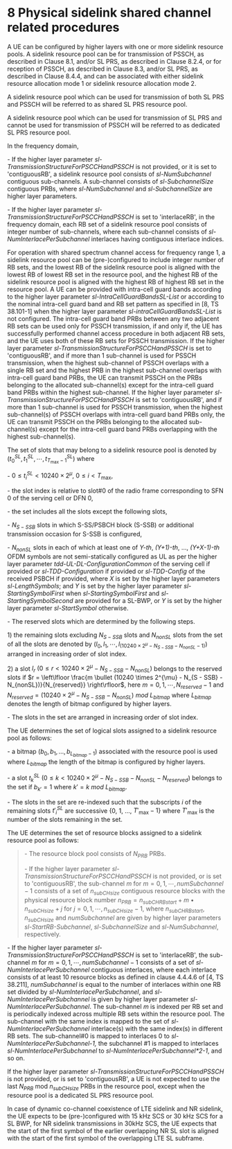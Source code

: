 # 8 Physical sidelink shared channel related procedures

A UE can be configured by higher layers with one or more sidelink
resource pools. A sidelink resource pool can be for transmission of
PSSCH, as described in Clause 8.1, and/or SL PRS, as described in Clause
8.2.4, or for reception of PSSCH, as described in Clause 8.3, and/or SL
PRS, as described in Clause 8.4.4, and can be associated with either
sidelink resource allocation mode 1 or sidelink resource allocation mode
2.

A sidelink resource pool which can be used for transmission of both SL
PRS and PSSCH will be referred to as shared SL PRS resource pool.

A sidelink resource pool which can be used for transmission of SL PRS
and cannot be used for transmission of PSSCH will be referred to as
dedicated SL PRS resource pool.

In the frequency domain,

\- If the higher layer parameter
*sl-TransmissionStructureForPSCCHandPSSCH* is not provided, or it is set
to \'contiguousRB\', a sidelink resource pool consists of
*sl-NumSubchannel* contiguous sub-channels. A sub-channel consists of
*sl-SubchannelSize* contiguous PRBs, where *sl-NumSubchannel* and
*sl-SubchannelSize* are higher layer parameters.

\- If the higher layer parameter
*sl-TransmissionStructureForPSCCHandPSSCH* is set to \'interlaceRB\', in
the frequency domain, each RB set of a sidelink resource pool consists
of integer number of sub-channels, where each sub-channel consists of
*sl-NumInterlacePerSubchannel* interlaces having contiguous interlace
indices.

For operation with shared spectrum channel access for frequency range 1,
a sidelink resource pool can be (pre-)configured to include integer
number of RB sets, and the lowest RB of the sidelink resource pool is
aligned with the lowest RB of lowest RB set in the resource pool, and
the highest RB of the sidelink resource pool is aligned with the highest
RB of highest RB set in the resource pool. A UE can be provided with
intra-cell guard bands according to the higher layer parameter
*sl-IntraCellGuardBandsSL-List* or according to the nominal intra-cell
guard band and RB set pattern as specified in \[8, TS 38.101-1\] when
the higher layer parameter *sl-intraCellGuardBandsSL-List* is not
configured. The intra-cell guard band PRBs between any two adjacent RB
sets can be used only for PSSCH transmission, if and only if, the UE has
successfully performed channel access procedure in both adjacent RB
sets, and the UE uses both of these RB sets for PSSCH transmission. If
the higher layer parameter *sl-TransmissionStructureForPSCCHandPSSCH* is
set to 'contiguousRB\', and if more than 1 sub-channel is used for PSSCH
transmission, when the highest sub-channel of PSSCH overlaps with a
single RB set and the highest PRB in the highest sub-channel overlaps
with intra-cell guard band PRBs, the UE can transmit PSSCH on the PRBs
belonging to the allocated sub-channel(s) except for the intra-cell
guard band PRBs within the highest sub-channel. If the higher layer
parameter *sl-TransmissionStructureForPSCCHandPSSCH* is set to
'contiguousRB\', and if more than 1 sub-channel is used for PSSCH
transmission, when the highest sub-channel(s) of PSSCH overlaps with
intra-cell guard band PRBs only, the UE can transmit PSSCH on the PRBs
belonging to the allocated sub-channel(s) except for the intra-cell
guard band PRBs overlapping with the highest sub-channel(s).

The set of slots that may belong to a sidelink resource pool is denoted
by $(t_{0}^{SL},t_{1}^{SL},\cdots,t_{T_{\max} - 1}^{SL})$ where

\- ${0 \leq t}_{i}^{SL} < 10240 \times 2^{\mu},\ 0 \leq i < T_{\max},$

\- the slot index is relative to slot#0 of the radio frame corresponding
to SFN 0 of the serving cell or DFN 0,

\- the set includes all the slots except the following slots,

\- $N_{S - SSB}$ slots in which S-SS/PSBCH block (S-SSB) or additional
transmission occasion for S-SSB is configured,

\- $N_{nonSL}$ slots in each of which at least one of *Y-th*,
*(Y+1)-th*, ..., *(Y+X-1)-th* OFDM symbols are not semi-statically
configured as UL as per the higher layer parameter
*tdd-UL-DL-ConfigurationCommon* of the serving cell if provided or
*sl-TDD-Configuration* if provided or *sl-TDD-Config* of the received
PSBCH if provided, where *X* is set by the higher layer parameters
*sl-LengthSymbols*; and *Y* is set by the higher layer parameter
*sl-StartingSymbolFirst* when *sl-StartingSymbolFirst* and
*sl-StartingSymbolSecond* are provided for a SL-BWP, or *Y* is set by
the higher layer parameter *sl-StartSymbol* otherwise.

\- The reserved slots which are determined by the following steps.

1\) the remaining slots excluding $N_{S - SSB}$ slots and $N_{nonSL}$
slots from the set of all the slots are denoted by
$(l_{0},l_{1},\cdots,l_{(10240 \times 2^{\mu} - N_{S - SSB} - N_{nonSL} - 1)})$
arranged in increasing order of slot index.

2\) a slot
$l_{r}\ (0 \leq r < 10240 \times 2^{\mu} - N_{S - SSB} - N_{nonSL})$
belongs to the reserved slots if
$r = \left\lfloor \frac{m \bullet (10240 \times 2^{\mu} - N_{S - SSB} - N_{nonSL})}{N_{reserved}} \right\rfloor$,
here $m = 0,1,\cdots,N_{reserved} - 1$ and
$N_{reserved} = \left( 10240 \times 2^{\mu} - N_{S - SSB} - N_{nonSL} \right)\ mod\ L_{bitmap}$
where $L_{bitmap}$ denotes the length of bitmap configured by higher
layers.

\- The slots in the set are arranged in increasing order of slot index.

The UE determines the set of logical slots assigned to a sidelink
resource pool as follows:

\- a bitmap $\left( b_{0},b_{1},\ldots,b_{L_{bitmap} - 1} \right)$
associated with the resource pool is used where $L_{bitmap}$ the length
of the bitmap is configured by higher layers.

\- a slot
$t_{k}^{SL}\ (0 \leq k < 10240 \times 2^{\mu} - N_{S - SSB} - N_{nonSL} - N_{reserved})$
belongs to the set if $b_{k'} = 1$ where $k' = k\ mod\ L_{bitmap}$.

\- The slots in the set are re-indexed such that the subscripts *i* of
the remaining slots ${t'}_{i}^{SL}$ are successive {0, 1, ...,
${T'}_{\max} - 1\}$ where ${T'}_{\max}$ is the number of the slots
remaining in the set.

The UE determines the set of resource blocks assigned to a sidelink
resource pool as follows:

> \- The resource block pool consists of $N_{PRB}$ PRBs.
>
> \- If the higher layer parameter
> *sl-TransmissionStructureForPSCCHandPSSCH* is not provided, or is set
> to \'contiguousRB\', the sub-channel *m* for
> $m = 0,1,\cdots,numSubchannel - 1$ consists of a set of
> $n_{subCHsize}$ contiguous resource blocks with the physical resource
> block number
> $n_{PRB} = n_{subCHRBstart} + m \bullet n_{subCHsize} + j$ for
> $j = 0,1,\cdots,n_{subCHsize} - 1$, where $n_{subCHRBstart}$,
> $n_{subCHsize}$ and *numSubchannel* are given by higher layer
> parameters *sl-StartRB-Subchannel*, *sl-SubchannelSize* and
> *sl-NumSubchannel*, respectively.

\- If the higher layer parameter
*sl-TransmissionStructureForPSCCHandPSSCH* is set to \'interlaceRB\',
the sub-channel *m* for $m = 0,1,\cdots,numSubchannel - 1$ consists of a
set of *sl-NumInterlacePerSubchannel* contiguous interlaces, where each
interlace consists of at least 10 resource blocks as defined in clause
4.4.4.6 of \[4, TS 38.211\], *numSubchannel* is equal to the number of
interlaces within one RB set divided by *sl-NumInterlacePerSubchannel*,
and *sl-NumInterlacePerSubchannel* is given by higher layer parameter
*sl-NumInterlacePerSubchannel*. The sub-channel *m* is indexed per RB
set and is periodically indexed across multiple RB sets within the
resource pool. The sub-channel with the same index is mapped to the set
of *sl-NumInterlacePerSubchannel* interlace(s) with the same index(s) in
different RB sets. The sub-channel#0 is mapped to interlaces 0 to
*sl-NumInterlacePerSubchannel-1,* the subchannel #1 is mapped to
interlaces *sl-NumInterlacePerSubchannel* to
*sl-NumInterlacePerSubchannel\*2-1*, and so on.

If the higher layer parameter *sl-TransmissionStructureForPSCCHandPSSCH*
is not provided, or is set to 'contiguousRB', a UE is not expected to
use the last $N_{PRB}\ \text{mod}\ n_{subCHsize}$ PRBs in the resource
pool, except when the resource pool is a dedicated SL PRS resource pool.

In case of dynamic co-channel coexistence of LTE sidelink and NR
sidelink, the UE expects to be (pre-)configured with 15 kHz SCS or 30
kHz SCS for a SL BWP, for NR sidelink transmissions in 30kHz SCS, the UE
expects that the start of the first symbol of the earlier overlapping NR
SL slot is aligned with the start of the first symbol of the overlapping
LTE SL subframe.